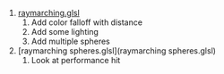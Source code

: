 1. [raymarching.glsl](raymarching.glsl)
	1. Add color falloff with distance
	1. Add some lighting
	1. Add multiple spheres
1. [raymarching spheres.glsl](raymarching spheres.glsl)
	1. Look at performance hit
	

